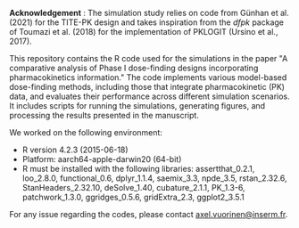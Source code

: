 **Acknowledgement** : The simulation study relies on code from Günhan et al. (2021) for the TITE-PK design and takes inspiration from the *dfpk* package of Toumazi et al. (2018) for the implementation of PKLOGIT (Ursino et al., 2017).

This repository contains the R code used for the simulations in the paper "A comparative analysis of Phase I dose-finding designs incorporating pharmacokinetics information." The code implements various model-based dose-finding methods, including those that integrate pharmacokinetic (PK) data, and evaluates their performance across different simulation scenarios. It includes scripts for running the simulations, generating figures, and processing the results presented in the manuscript.

We worked on the following environment: 
* R version 4.2.3 (2015-06-18)
* Platform: aarch64-apple-darwin20 (64-bit)
* R must be installed with the following libraries: assertthat_0.2.1, loo_2.8.0, functional_0.6, dplyr_1.1.4, saemix_3.3, npde_3.5, rstan_2.32.6, StanHeaders_2.32.10, deSolve_1.40, cubature_2.1.1, PK_1.3-6, patchwork_1.3.0, ggridges_0.5.6, gridExtra_2.3, ggplot2_3.5.1

For any issue regarding the codes, please contact axel.vuorinen@inserm.fr.
